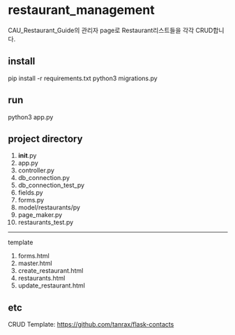 # restaurant_management
CAU_Restaurant_Guide의 관리자 page로 Restaurant리스트들을 각각 CRUD합니다.
## install
pip install -r requirements.txt
python3 migrations.py
## run
python3 app.py
## project directory
1. __init__.py
2. app.py
3. controller.py
4. db_connection.py
5. db_connection_test_py
6. fields.py
7. forms.py
8. model/restaurants/py
9. page_maker.py
10. restaurants_test.py
* * *
template 
1. forms.html
2. master.html
3. create_restaurant.html
4. restaurants.html
5. update_restaurant.html
## etc
CRUD Template: https://github.com/tanrax/flask-contacts
